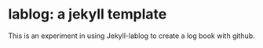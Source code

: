 lablog: a jekyll template
==============================

This is an experiment in using Jekyll-lablog to create a log book with github.